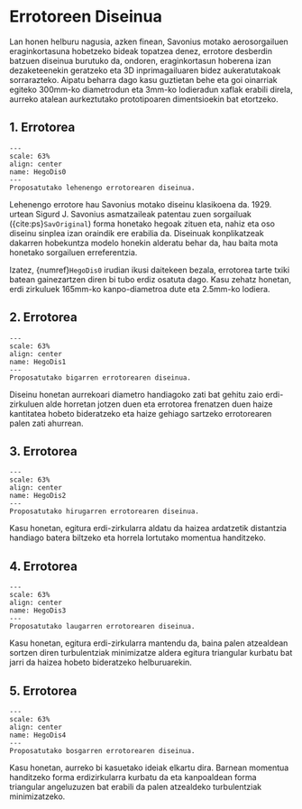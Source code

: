 # Errotoreen Diseinua

Lan honen helburu nagusia, azken finean, Savonius motako aerosorgailuen eraginkortasuna hobetzeko bideak topatzea denez, errotore desberdin batzuen diseinua burutuko da, ondoren, eraginkortasun hoberena izan dezaketeenekin geratzeko eta 3D inprimagailuaren bidez aukeratutakoak sorrarazteko. Aipatu beharra dago kasu guztietan behe eta goi oinarriak egiteko 300mm-ko diametrodun eta 3mm-ko lodieradun xaflak erabili direla, aurreko atalean aurkeztutako prototipoaren dimentsioekin bat etortzeko.

## 1. Errotorea

```{figure} ./Irudiak/HegoDis0.png
---
scale: 63%
align: center
name: HegoDis0
---
Proposatutako lehenengo errotorearen diseinua.
```

Lehenengo errotore hau Savonius motako diseinu klasikoena da. 1929. urtean Sigurd J. Savonius asmatzaileak patentau zuen sorgailuak ({cite:ps}`SavOriginal`) forma honetako hegoak zituen eta, nahiz eta oso diseinu sinplea izan oraindik ere erabilia da. Diseinuak konplikatzeak dakarren hobekuntza modelo honekin alderatu behar da, hau baita mota honetako sorgailuen erreferentzia.

Izatez, {numref}`HegoDis0` irudian ikusi daitekeen bezala, errotorea tarte txiki batean gainezartzen diren bi tubo erdiz osatuta dago. Kasu zehatz honetan, erdi zirkuluek 165mm-ko kanpo-diametroa dute eta 2.5mm-ko lodiera.

## 2. Errotorea

```{figure} ./Irudiak/HegoDis1.png
---
scale: 63%
align: center
name: HegoDis1
---
Proposatutako bigarren errotorearen diseinua.
```

Diseinu honetan aurrekoari diametro handiagoko zati bat gehitu zaio erdi-zirkuluen alde horretan jotzen duen eta errotorea frenatzen duen haize kantitatea hobeto bideratzeko eta haize gehiago sartzeko errotorearen palen zati ahurrean.

## 3. Errotorea

```{figure} ./Irudiak/HegoDis2.png
---
scale: 63%
align: center
name: HegoDis2
---
Proposatutako hirugarren errotorearen diseinua.
```

Kasu honetan, egitura erdi-zirkularra aldatu da haizea ardatzetik distantzia handiago batera biltzeko eta horrela lortutako momentua handitzeko. 

## 4. Errotorea

```{figure} ./Irudiak/HegoDis3.png
---
scale: 63%
align: center
name: HegoDis3
---
Proposatutako laugarren errotorearen diseinua.
```

Kasu honetan, egitura erdi-zirkularra mantendu da, baina palen atzealdean sortzen diren turbulentziak minimizatze aldera egitura triangular kurbatu bat jarri da haizea hobeto bideratzeko helburuarekin.

## 5. Errotorea

```{figure} ./Irudiak/HegoDis4.png
---
scale: 63%
align: center
name: HegoDis4
---
Proposatutako bosgarren errotorearen diseinua.
```

Kasu honetan, aurreko bi kasuetako ideiak elkartu dira. Barnean momentua handitzeko forma erdizirkularra kurbatu da eta kanpoaldean forma triangular angeluzuzen bat erabili da palen atzealdeko turbulentziak minimizatzeko.